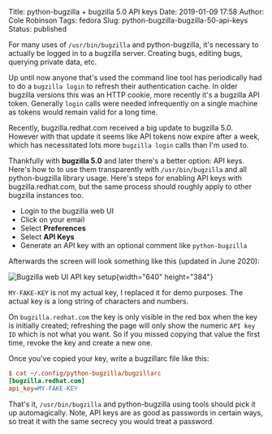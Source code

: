 Title: python-bugzilla + bugzilla 5.0 API keys
Date: 2019-01-09 17:58
Author: Cole Robinson
Tags: fedora
Slug: python-bugzilla-bugzilla-50-api-keys
Status: published

For many uses of `/usr/bin/bugzilla` and python-bugzilla, it's necessary to actually be logged in to a bugzilla server. Creating bugs, editing bugs, querying private data, etc.

Up until now anyone that's used the command line tool has periodically had to do a `bugzilla login` to refresh their authentication cache. In older bugzilla versions this was an HTTP cookie, more recently it's a bugzilla API token. Generally `login` calls were needed infrequently on a single machine as tokens would remain valid for a long time.

Recently, bugzilla.redhat.com received a big update to bugzilla 5.0. However with that update it seems like API tokens now expire after a week, which has necessitated lots more `bugzilla login` calls than I'm used to.

Thankfully with **bugzilla 5.0** and later there's a better option: API keys. Here's how to to use them transparently with `/usr/bin/bugzilla` and all python-bugzilla library usage. Here's steps for enabling API keys with bugzilla.redhat.com, but the same process should roughly apply to other bugzilla instances too.

- Login to the bugzilla web UI
- Click on your email
- Select **Preferences**
- Select **API Keys**
- Generate an API key with an optional comment like `python-bugzilla`

Afterwards the screen will look something like this (updated in June 2020):

![Bugzilla web UI API key setup]({static}/images/073-python-bugzilla-bugzilla-50-api-keys-2.png){width="640" height="384"}


`MY-FAKE-KEY` is not my actual key, I replaced it for demo purposes. The actual key is a long string of characters and numbers.

On `bugzilla.redhat.com` the key is only visible in the red box when the key is initially created; refreshing the page will only show the numeric `API key ID` which is not what you want. So if you missed copying that value the first time, revoke the key and create a new one.

Once you've copied your key, write a bugzillarc file like this:
```ini
$ cat ~/.config/python-bugzilla/bugzillarc
[bugzilla.redhat.com]
api_key=MY-FAKE-KEY
```

That's it, `/usr/bin/bugzilla` and python-bugzilla using tools should pick it up automagically. Note, API keys are as good as passwords in certain ways, so treat it with the same secrecy you would treat a password.
